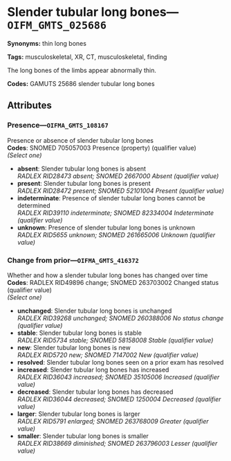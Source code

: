 # Slender tubular long bones—`OIFM_GMTS_025686`

**Synonyms:** thin long bones

**Tags:** musculoskeletal, XR, CT, musculoskeletal, finding

The long bones of the limbs appear abnormally thin.

**Codes:** GAMUTS 25686 slender tubular long bones

## Attributes

### Presence—`OIFMA_GMTS_108167`

Presence or absence of slender tubular long bones  
**Codes**: SNOMED 705057003 Presence (property) (qualifier value)  
*(Select one)*

- **absent**: Slender tubular long bones is absent  
_RADLEX RID28473 absent; SNOMED 2667000 Absent (qualifier value)_
- **present**: Slender tubular long bones is present  
_RADLEX RID28472 present; SNOMED 52101004 Present (qualifier value)_
- **indeterminate**: Presence of slender tubular long bones cannot be determined  
_RADLEX RID39110 indeterminate; SNOMED 82334004 Indeterminate (qualifier value)_
- **unknown**: Presence of slender tubular long bones is unknown  
_RADLEX RID5655 unknown; SNOMED 261665006 Unknown (qualifier value)_

### Change from prior—`OIFMA_GMTS_416372`

Whether and how a slender tubular long bones has changed over time  
**Codes**: RADLEX RID49896 change; SNOMED 263703002 Changed status (qualifier value)  
*(Select one)*

- **unchanged**: Slender tubular long bones is unchanged  
_RADLEX RID39268 unchanged; SNOMED 260388006 No status change (qualifier value)_
- **stable**: Slender tubular long bones is stable  
_RADLEX RID5734 stable; SNOMED 58158008 Stable (qualifier value)_
- **new**: Slender tubular long bones is new  
_RADLEX RID5720 new; SNOMED 7147002 New (qualifier value)_
- **resolved**: Slender tubular long bones seen on a prior exam has resolved  
- **increased**: Slender tubular long bones has increased  
_RADLEX RID36043 increased; SNOMED 35105006 Increased (qualifier value)_
- **decreased**: Slender tubular long bones has decreased  
_RADLEX RID36044 decreased; SNOMED 1250004 Decreased (qualifier value)_
- **larger**: Slender tubular long bones is larger  
_RADLEX RID5791 enlarged; SNOMED 263768009 Greater (qualifier value)_
- **smaller**: Slender tubular long bones is smaller  
_RADLEX RID38669 diminished; SNOMED 263796003 Lesser (qualifier value)_